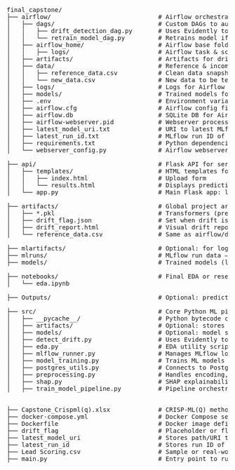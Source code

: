 <pre>

final_capstone/
├── airflow/                             # Airflow orchestration for drift detection & retraining
│   ├── dags/                            # Custom DAGs to automate ML workflows
│   │   ├── drift_detection_dag.py       # Uses Evidently to detect data drift
│   │   └── retrain_model_dag.py         # Retrains model if drift is detected
│   ├── airflow_home/                    # Airflow base folder (now cleaned)
│   │   ├── logs/                        # Airflow task & scheduler logs
│   ├── artifacts/                       # Artifacts for drift tasks (e.g., drift flag, pickle files)
│   ├── data/                            # Reference & incoming data for drift comparison
│   │   ├── reference_data.csv           # Clean data snapshot to compare against
│   │   └── new_data.csv                 # New data to be tested for drift
│   ├── logs/                            # Logs for Airflow jobs
│   ├── models/                          # Trained models for Airflow retraining
│   ├── .env                             # Environment variables (used in Airflow DAGs)
│   ├── airflow.cfg                      # Airflow config file
│   ├── airflow.db                       # SQLite DB for Airflow metadata
│   ├── airflow-webserver.pid            # Webserver process ID
│   ├── latest_model_uri.txt             # URI to latest MLflow Production model
│   ├── latest_run_id.txt                # MLflow run ID of the best model
│   ├── requirements.txt                 # Python dependencies for Airflow setup
│   └── webserver_config.py              # Airflow webserver configuration

├── api/                                 # Flask API for serving predictions
│   ├── templates/                       # HTML templates for Flask UI
│   │   ├── index.html                   # Upload form
│   │   └── results.html                 # Displays prediction output
│   └── app.py                           # Main Flask app: loads model, serves UI, predicts

├── artifacts/                           # Global project artifacts (not just for Airflow)
│   ├── *.pkl                            # Transformers (preprocessor, encoders, dropper, etc.)
│   ├── drift_flag.json                  # Set when drift is detected
│   ├── drift_report.html                # Visual drift report (Evidently)
│   └── reference_data.csv               # Same as airflow/data (duplicate for shared access)

├── mlartifacts/                         # Optional: for logs, plots, or artifacts
├── mlruns/                              # MLflow run data — experiment tracking and metadata
├── models/                              # Trained models (local copies)

├── notebooks/                           # Final EDA or research notebooks
│   └── eda.ipynb

├── Outputs/                             # Optional: prediction results, screenshots, etc.

├── src/                                 # Core Python ML pipeline code
│   ├── __pycache__/                     # Python bytecode cache
│   ├── artifacts/                       # Optional: stores pickled transformers, encoders
│   ├── models/                          # Optional: model saving logic
│   ├── detect_drift.py                  # Uses Evidently to check for drift and generate flag
│   ├── eda.py                           # EDA utility scripts and plots
│   ├── mlflow_runner.py                 # Manages MLflow logging, registration, promotion
│   ├── model_training.py                # Trains ML models (e.g., XGBoost, RandomForest)
│   ├── postgres_utils.py                # Connects to PostgreSQL and fetches data
│   ├── preprocessing.py                 # Handles encoding, scaling, cleaning, splitting
│   ├── shap.py                          # SHAP explainability for model interpretation
│   ├── train_model_pipeline.py          # Pipeline orchestration: preprocessing → training → logging


├── Capstone_Crispml(q).xlsx             # CRISP-ML(Q) methodology planning document
├── docker-compose.yml                   # Docker Compose setup for full app (Airflow, API, MLflow)
├── Dockerfile                           # Docker image definition for app training or inference
├── drift_flag                           # Placeholder or flag file (optional or deprecated)
├── latest_model_uri                     # Stores path/URI to the most recent model
├── latest_run_id                        # Stores run ID of the latest MLflow model
├── Lead Scoring.csv                     # Sample or real-world business dataset
├── main.py                              # Entry point to run the ML pipeline manually


</pre>
